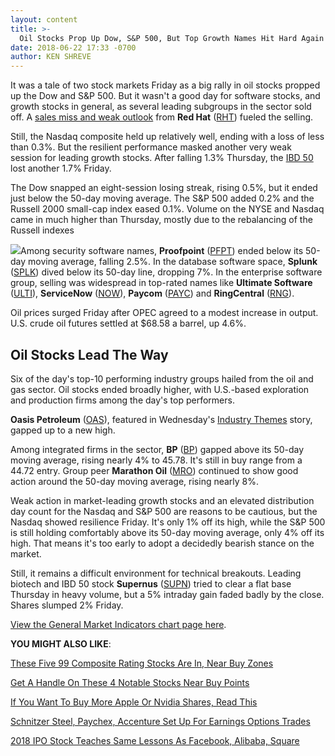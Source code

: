 ```yaml
---
layout: content
title: >-
  Oil Stocks Prop Up Dow, S&P 500, But Top Growth Names Hit Hard Again
date: 2018-06-22 17:33 -0700
author: KEN SHREVE
---
```






It was a tale of two stock markets Friday as a big rally in oil stocks propped up the Dow and S&P 500. But it wasn't a good day for software stocks, and growth stocks in general, as several leading subgroups in the sector sold off. A [sales miss and weak outlook](https://www.investors.com/news/technology/red-hat-stock-quarterly-earnings/) from **Red Hat** ([RHT](https://research.investors.com/quote.aspx?symbol=RHT)) fueled the selling.




Still, the Nasdaq composite held up relatively well, ending with a loss of less than 0.3%. But the resilient performance masked another very weak session for leading growth stocks. After falling 1.3% Thursday, the [IBD 50](https://research.investors.com/stock-lists/ibd-50/) lost another 1.7% Friday.


The Dow snapped an eight-session losing streak, rising 0.5%, but it ended just below the 50-day moving average. The S&P 500 added 0.2% and the Russell 2000 small-cap index eased 0.1%. Volume on the NYSE and Nasdaq came in much higher than Thursday, mostly due to the rebalancing of the Russell indexes


![](https://www.investors.com/wp-content/uploads/2018/06/MP062218-250x300.jpg)Among security software names, **Proofpoint** ([PFPT](https://research.investors.com/quote.aspx?symbol=PFPT)) ended below its 50-day moving average, falling 2.5%. In the database software space, **Splunk** ([SPLK](https://research.investors.com/quote.aspx?symbol=SPLK)) dived below its 50-day line, dropping 7%. In the enterprise software group, selling was widespread in top-rated names like **Ultimate Software** ([ULTI](https://research.investors.com/quote.aspx?symbol=ULTI)), **ServiceNow** ([NOW](https://research.investors.com/quote.aspx?symbol=NOW)), **Paycom** ([PAYC](https://research.investors.com/quote.aspx?symbol=PAYC)) and **RingCentral** ([RNG](https://research.investors.com/quote.aspx?symbol=RNG)).


Oil prices surged Friday after OPEC agreed to a modest increase in output. U.S. crude oil futures settled at $68.58 a barrel, up 4.6%.


Oil Stocks Lead The Way
-----------------------


Six of the day's top-10 performing industry groups hailed from the oil and gas sector. Oil stocks ended broadly higher, with U.S.-based exploration and production firms among the day's top performers.


**Oasis Petroleum** ([OAS](https://research.investors.com/quote.aspx?symbol=OAS)), featured in Wednesday's [Industry Themes](https://www.investors.com/research/ibd-industry-themes/best-oil-stocks-eog-resources-oasis-petroleum-diamondback-energy/) story, gapped up to a new high.


Among integrated firms in the sector, **BP** ([BP](https://research.investors.com/quote.aspx?symbol=BP)) gapped above its 50-day moving average, rising nearly 4% to 45.78. It's still in buy range from a 44.72 entry. Group peer **Marathon Oil** ([MRO](https://research.investors.com/quote.aspx?symbol=MRO)) continued to show good action around the 50-day moving average, rising nearly 8%.


Weak action in market-leading growth stocks and an elevated distribution day count for the Nasdaq and S&P 500 are reasons to be cautious, but the Nasdaq showed resilience Friday. It's only 1% off its high, while the S&P 500 is still holding comfortably above its 50-day moving average, only 4% off its high. That means it's too early to adopt a decidedly bearish stance on the market.


Still, it remains a difficult environment for technical breakouts. Leading biotech and IBD 50 stock **Supernus** ([SUPN](https://research.investors.com/quote.aspx?symbol=SUPN)) tried to clear a flat base Thursday in heavy volume, but a 5% intraday gain faded badly by the close. Shares slumped 2% Friday.


[View the General Market Indicators chart page here](https://www.investors.com/wp-content/uploads/2018/06/IBD_GMI_062518.pdf).


**YOU MIGHT ALSO LIKE**:


[These Five 99 Composite Rating Stocks Are In, Near Buy Zones](https://www.investors.com/market-trend/stock-market-today/dow-jones-futures-facebook-alibaba-rising-profit-estimates/)


[Get A Handle On These 4 Notable Stocks Near Buy Points](https://www.investors.com/research/tesla-stock-home-depot-stock-arista-stock-near-buy-points/)


[If You Want To Buy More Apple Or Nvidia Shares, Read This](https://www.investors.com/research/apple-stock-nvidia-stock-top-stocks-to-buy/)


[Schnitzer Steel, Paychex, Accenture Set Up For Earnings Options Trades](https://www.investors.com/research/earnings-preview/earnings-options-option-trading-schnitzer-steel-paychex-earnings/)


[2018 IPO Stock Teaches Same Lessons As Facebook, Alibaba, Square](https://www.investors.com/how-to-invest/investors-corner/ipo-stocks-dropbox-facebook-alibaba-snap-square-how-to-invest/)


 




